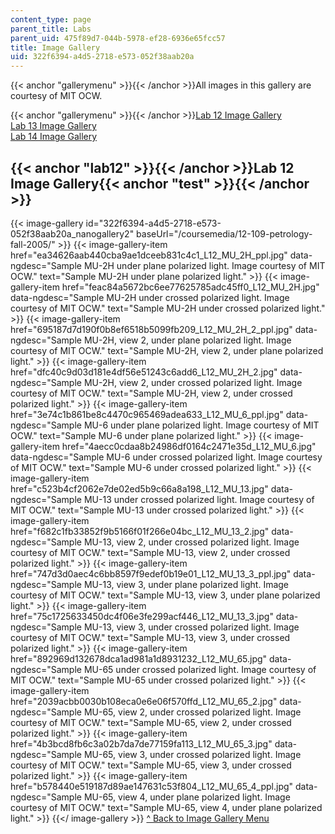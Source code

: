 ```yaml
---
content_type: page
parent_title: Labs
parent_uid: 475f89d7-044b-5978-ef28-6936e65fcc57
title: Image Gallery
uid: 322f6394-a4d5-2718-e573-052f38aab20a
---
```


{{< anchor "gallerymenu" >}}{{< /anchor >}}All images in this gallery are courtesy of MIT OCW.

{{< anchor "gallerymenu" >}}{{< /anchor >}}[Lab 12 Image Gallery](#lab12)  
[Lab 13 Image Gallery](#Lab_13)  
[Lab 14 Image Gallery](#Lab_14)

{{< anchor "lab12" >}}{{< /anchor >}}Lab 12 Image Gallery{{< anchor "test" >}}{{< /anchor >}}
---------------------------------------------------------------------------------------------
{{< image-gallery id="322f6394-a4d5-2718-e573-052f38aab20a_nanogallery2" baseUrl="/coursemedia/12-109-petrology-fall-2005/" >}}
{{< image-gallery-item href="ea34626aab440cba9ae1dceeb831c4c1_L12_MU_2H_ppl.jpg" data-ngdesc="Sample MU-2H under plane polarized light. Image courtesy of MIT OCW." text="Sample MU-2H under plane polarized light." >}}
{{< image-gallery-item href="feac84a5672bc6ee77625785adc45ff0_L12_MU_2H.jpg" data-ngdesc="Sample MU-2H under crossed polarized light. Image courtesy of MIT OCW." text="Sample MU-2H under crossed polarized light." >}}
{{< image-gallery-item href="695187d7d190f0b8ef6518b5099fb209_L12_MU_2H_2_ppl.jpg" data-ngdesc="Sample MU-2H, view 2, under plane polarized light. Image courtesy of MIT OCW." text="Sample MU-2H, view 2, under plane polarized light." >}}
{{< image-gallery-item href="dfc40c9d03d181e4df56e51243c6add6_L12_MU_2H_2.jpg" data-ngdesc="Sample MU-2H, view 2, under crossed polarized light. Image courtesy of MIT OCW." text="Sample MU-2H, view 2, under crossed polarized light." >}}
{{< image-gallery-item href="3e74c1b861be8c4470c965469adea633_L12_MU_6_ppl.jpg" data-ngdesc="Sample MU-6 under plane polarized light. Image courtesy of MIT OCW." text="Sample MU-6 under plane polarized light." >}}
{{< image-gallery-item href="4aecc0cdaa8b24986df0164c2471e35d_L12_MU_6.jpg" data-ngdesc="Sample MU-6 under crossed polarized light. Image courtesy of MIT OCW." text="Sample MU-6 under crossed polarized light." >}}
{{< image-gallery-item href="c523b4cf2062e7de02ed5b9c66a8a198_L12_MU_13.jpg" data-ngdesc="Sample MU-13 under crossed polarized light. Image courtesy of MIT OCW." text="Sample MU-13 under crossed polarized light." >}}
{{< image-gallery-item href="f682c1fb33852f9b5166f01f266e04bc_L12_MU_13_2.jpg" data-ngdesc="Sample MU-13, view 2, under crossed polarized light. Image courtesy of MIT OCW." text="Sample MU-13, view 2, under crossed polarized light." >}}
{{< image-gallery-item href="747d3d0aec4c6bb8597f9edef0b19e01_L12_MU_13_3_ppl.jpg" data-ngdesc="Sample MU-13, view 3, under plane polarized light. Image courtesy of MIT OCW." text="Sample MU-13, view 3, under plane polarized light." >}}
{{< image-gallery-item href="75c1725633450dc4f06e3fe299acf446_L12_MU_13_3.jpg" data-ngdesc="Sample MU-13, view 3, under crossed polarized light. Image courtesy of MIT OCW." text="Sample MU-13, view 3, under crossed polarized light." >}}
{{< image-gallery-item href="892969d132678dca1ad981a1d8931232_L12_MU_65.jpg" data-ngdesc="Sample MU-65 under crossed polarized light. Image courtesy of MIT OCW." text="Sample MU-65 under crossed polarized light." >}}
{{< image-gallery-item href="2039acbb0030b108eca0e6e06f570ffd_L12_MU_65_2.jpg" data-ngdesc="Sample MU-65, view 2, under crossed polarized light. Image courtesy of MIT OCW." text="Sample MU-65, view 2, under crossed polarized light." >}}
{{< image-gallery-item href="4b3bcd8fb6c3a02b7da7de77159fa113_L12_MU_65_3.jpg" data-ngdesc="Sample MU-65, view 3, under crossed polarized light. Image courtesy of MIT OCW." text="Sample MU-65, view 3, under crossed polarized light." >}}
{{< image-gallery-item href="b578440e519187d89ae147631c53f804_L12_MU_65_4_ppl.jpg" data-ngdesc="Sample MU-65, view 4, under plane polarized light. Image courtesy of MIT OCW." text="Sample MU-65, view 4, under plane polarized light." >}}
{{</ image-gallery >}}
[^ Back to Image Gallery Menu](#gallerymenu)